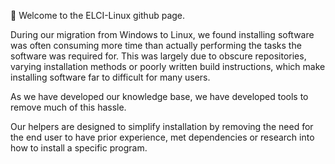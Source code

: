 👋 Welcome to the ELCI-Linux github page. 

During our migration from Windows to Linux, we found installing software was often consuming more time than actually performing the tasks the software was required for. This was largely due to obscure repositories, varying installation methods or poorly written build instructions, which make installing software far to difficult for many users.

As we have developed our knowledge base, we have developed tools to remove much of this hassle.

Our helpers are designed to simplify installation by removing the need for the end user to have prior experience, met dependencies or research into how to install a specific program.

<!---
ELCI-Linux/ELCI-Linux is a ✨ special ✨ repository because its `README.md` (this file) appears on your GitHub profile.
You can click the Preview link to take a look at your changes.
--->
